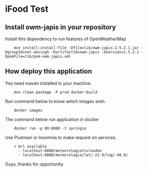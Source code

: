# iFood Test

## Install owm-japis in your repository

Install this dependency to run features of OpenWeatherMap

        mvn install:install-file -Dfile=lib/owm-japis-2.5.2.1.jar -DgroupId=net.aksingh -DartifactId=owm-japis -Dversion=2.5.2.1 -DpomFile=lib/pom-owm-japis.xml

## How deploy this application

You need maven installed in your machine.

        mvn clean package -P prod docker:build

Run command below to know which images wish.

        docker images

The command below run application in docker

        docker run -p 80:8080 -t springio

Use Postman or Insomnia to make request on services.

        + Url available
          - localhost:8080/meteorologia?c=london
          - localhost:8080/meteorologia/lat/-22.9/log/-40.0/


Guys, thanks for opportunity.
